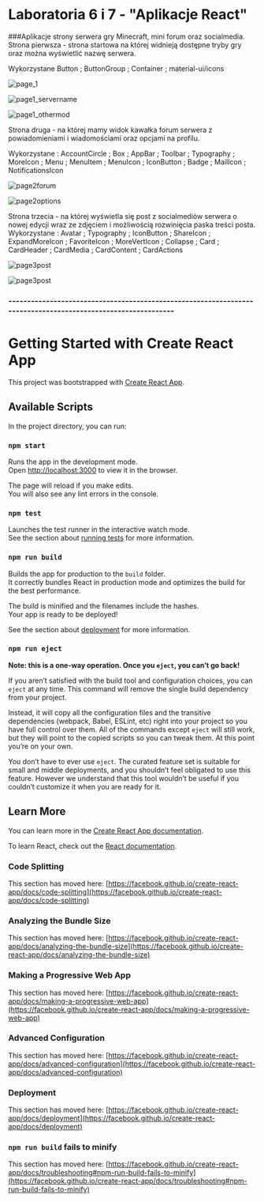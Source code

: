 # Laboratoria 6 i 7 - "Aplikacje React"

###Aplikacje strony serwera gry Minecraft, mini forum oraz socialmedia. 
Strona pierwsza - strona startowa na której widnieją dostępne tryby gry oraz można wyświetlić nazwę serwera.

Wykorzystane 
Button ; ButtonGroup ; Container ; material-ui/icons

![page_1](assets/page_1.png)  

![page1_servername](assets/page1_servername.png "Strona 1")  

![page1_othermod](assets/page1_othermod.png "Strona 1")  

Strona druga - na której mamy widok kawałka forum serwera z powiadomieniami i wiadomościami oraz opcjami na profilu.

Wykorzystane :
AccountCircle ; Box ; AppBar ; Toolbar ; Typography ; MoreIcon ; Menu ; MenuItem ; MenuIcon ; IconButton ; Badge ; MailIcon ; NotificationsIcon  

![page2forum](assets/page2_forum.png "Strona 2")  

![page2options](assets/page2_options.png "Strona 2") 

Strona trzecia - na której wyświetla się post z socialmediów serwera o nowej edycji wraz ze zdjęciem i możliwością rozwinięcia paska treści posta. 
Wykorzystane :
Avatar ; Typography ; IconButton ; ShareIcon ; ExpandMoreIcon ; FavoriteIcon ; MoreVertIcon ; Collapse ; Card ; CardHeader ; CardMedia ; CardContent ; CardActions

![page3post](assets/page3_pic.png "Strona 3")  

![page3post](assets/page3_pic2.png "Strona 3")  

### -------------------------------------------------------------------------------------------------------------

# Getting Started with Create React App

This project was bootstrapped with [Create React App](https://github.com/facebook/create-react-app).

## Available Scripts

In the project directory, you can run:

### `npm start`

Runs the app in the development mode.\
Open [http://localhost:3000](http://localhost:3000) to view it in the browser.

The page will reload if you make edits.\
You will also see any lint errors in the console.

### `npm test`

Launches the test runner in the interactive watch mode.\
See the section about [running tests](https://facebook.github.io/create-react-app/docs/running-tests) for more information.

### `npm run build`

Builds the app for production to the `build` folder.\
It correctly bundles React in production mode and optimizes the build for the best performance.

The build is minified and the filenames include the hashes.\
Your app is ready to be deployed!

See the section about [deployment](https://facebook.github.io/create-react-app/docs/deployment) for more information.

### `npm run eject`

**Note: this is a one-way operation. Once you `eject`, you can’t go back!**

If you aren’t satisfied with the build tool and configuration choices, you can `eject` at any time. This command will remove the single build dependency from your project.

Instead, it will copy all the configuration files and the transitive dependencies (webpack, Babel, ESLint, etc) right into your project so you have full control over them. All of the commands except `eject` will still work, but they will point to the copied scripts so you can tweak them. At this point you’re on your own.

You don’t have to ever use `eject`. The curated feature set is suitable for small and middle deployments, and you shouldn’t feel obligated to use this feature. However we understand that this tool wouldn’t be useful if you couldn’t customize it when you are ready for it.

## Learn More

You can learn more in the [Create React App documentation](https://facebook.github.io/create-react-app/docs/getting-started).

To learn React, check out the [React documentation](https://reactjs.org/).

### Code Splitting

This section has moved here: [https://facebook.github.io/create-react-app/docs/code-splitting](https://facebook.github.io/create-react-app/docs/code-splitting)

### Analyzing the Bundle Size

This section has moved here: [https://facebook.github.io/create-react-app/docs/analyzing-the-bundle-size](https://facebook.github.io/create-react-app/docs/analyzing-the-bundle-size)

### Making a Progressive Web App

This section has moved here: [https://facebook.github.io/create-react-app/docs/making-a-progressive-web-app](https://facebook.github.io/create-react-app/docs/making-a-progressive-web-app)

### Advanced Configuration

This section has moved here: [https://facebook.github.io/create-react-app/docs/advanced-configuration](https://facebook.github.io/create-react-app/docs/advanced-configuration)

### Deployment

This section has moved here: [https://facebook.github.io/create-react-app/docs/deployment](https://facebook.github.io/create-react-app/docs/deployment)

### `npm run build` fails to minify

This section has moved here: [https://facebook.github.io/create-react-app/docs/troubleshooting#npm-run-build-fails-to-minify](https://facebook.github.io/create-react-app/docs/troubleshooting#npm-run-build-fails-to-minify)
